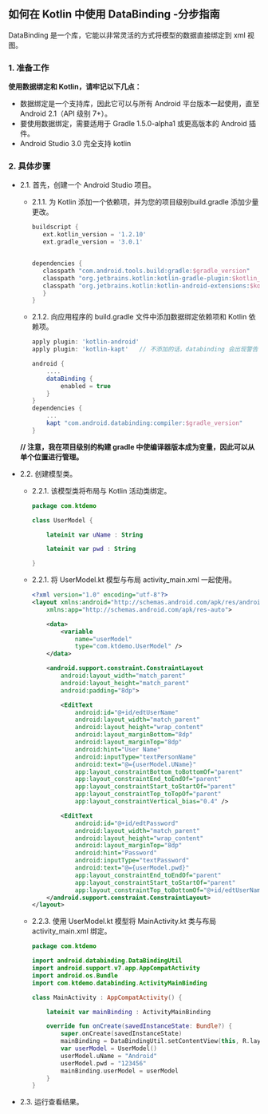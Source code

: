 ## 如何在 Kotlin 中使用 DataBinding -分步指南

DataBinding 是一个库，它能以非常灵活的方式将模型的数据直接绑定到 xml 视图。 

### 1. 准备工作

**使用数据绑定和 Kotlin，请牢记以下几点：**

- 数据绑定是一个支持库，因此它可以与所有 Android 平台版本一起使用，直至 Android 2.1（API 级别 7+）。
- 要使用数据绑定，需要适用于 Gradle 1.5.0-alpha1 或更高版本的 Android 插件。
- Android Studio 3.0 完全支持 kotlin

### 2. 具体步骤

- 2.1. 首先，创建一个 Android Studio 项目。

   - 2.1.1. 为 Kotlin 添加一个依赖项，并为您的项目级别build.gradle 添加少量更改。

     ```groovy
     buildscript {
     	ext.kotlin_version = '1.2.10'
     	ext.gradle_version = '3.0.1'
     
     
     dependencies {
     	classpath "com.android.tools.build:gradle:$gradle_version"
     	classpath "org.jetbrains.kotlin:kotlin-gradle-plugin:$kotlin_version"
     	classpath "org.jetbrains.kotlin:kotlin-android-extensions:$kotlin_version"
     	}
     }
     ```

   - 2.1.2. 向应用程序的 build.gradle 文件中添加数据绑定依赖项和 Kotlin 依赖项。

     ```groovy
     apply plugin: 'kotlin-android'                       
     apply plugin: 'kotlin-kapt'   // 不添加的话，databinding 会出现警告
     
     android {
         ....
         dataBinding {
             enabled = true
         }
     }
     dependencies {
         ...
         kapt "com.android.databinding:compiler:$gradle_version"
     }
     ```
     
   **//  注意，我在项目级别的构建 gradle 中使编译器版本成为变量，因此可以从单个位置进行管理。**

- 2.2. 创建模型类。

   - 2.2.1. 该模型类将布局与 Kotlin 活动类绑定。

     ```kotlin
     package com.ktdemo
     
     class UserModel {
     
         lateinit var uName : String
     
         lateinit var pwd : String
     
     }
     ```

   - 2.2.1. 将 UserModel.kt 模型与布局 activity_main.xml 一起使用。

     ```xml
     <?xml version="1.0" encoding="utf-8"?>
     <layout xmlns:android="http://schemas.android.com/apk/res/android"
         xmlns:app="http://schemas.android.com/apk/res-auto">
     
         <data>
             <variable
                 name="userModel"
                 type="com.ktdemo.UserModel" />
         </data>
     
         <android.support.constraint.ConstraintLayout
             android:layout_width="match_parent"
             android:layout_height="match_parent"
             android:padding="8dp">
     
             <EditText
                 android:id="@+id/edtUserName"
                 android:layout_width="match_parent"
                 android:layout_height="wrap_content"
                 android:layout_marginBottom="8dp"
                 android:layout_marginTop="8dp"
                 android:hint="User Name"
                 android:inputType="textPersonName"
                 android:text="@={userModel.UName}"
                 app:layout_constraintBottom_toBottomOf="parent"
                 app:layout_constraintEnd_toEndOf="parent"
                 app:layout_constraintStart_toStartOf="parent"
                 app:layout_constraintTop_toTopOf="parent"
                 app:layout_constraintVertical_bias="0.4" />
     
             <EditText
                 android:id="@+id/edtPassword"
                 android:layout_width="match_parent"
                 android:layout_height="wrap_content"
                 android:layout_marginTop="8dp"
                 android:hint="Password"
                 android:inputType="textPassword"
                 android:text="@={userModel.pwd}"
                 app:layout_constraintEnd_toEndOf="parent"
                 app:layout_constraintStart_toStartOf="parent"
                 app:layout_constraintTop_toBottomOf="@+id/edtUserName"/>
         </android.support.constraint.ConstraintLayout>
     </layout>
     ```

   - 2.2.3. 使用 UserModel.kt 模型将 MainActivity.kt 类与布局 activity_main.xml 绑定。

     ```kotlin
     package com.ktdemo
     
     import android.databinding.DataBindingUtil
     import android.support.v7.app.AppCompatActivity
     import android.os.Bundle
     import com.ktdemo.databinding.ActivityMainBinding
     
     class MainActivity : AppCompatActivity() {
     
         lateinit var mainBinding : ActivityMainBinding
     
         override fun onCreate(savedInstanceState: Bundle?) {
             super.onCreate(savedInstanceState)
             mainBinding = DataBindingUtil.setContentView(this, R.layout.activity_main)
             var userModel = UserModel()
             userModel.uName = "Android"
             userModel.pwd = "123456"
             mainBinding.userModel = userModel
         }
     }
     ```

- 2.3. 运行查看结果。

